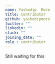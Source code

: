 ```yaml
---
name: Yashodip  More
title: Contributor
github: yashodipmore
twitter: ""
linkedin: ""
slack: ""
joining_date: ""
role : contributor
---
```


Still waiting for this

